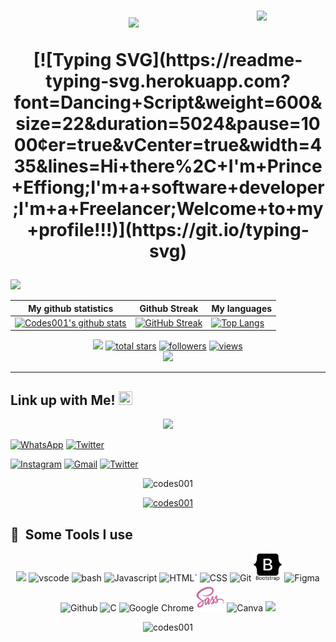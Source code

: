 <h1 align="center">  
 <img align='right' src="https://media.giphy.com/media/M9gbBd9nbDrOTu1Mqx/giphy.gif" width="110">
<p align="center"><img src="animation.gif" width="35%"></p>

<p align="center">
[![Typing SVG](https://readme-typing-svg.herokuapp.com?font=Dancing+Script&weight=600&size=22&duration=5024&pause=1000&center=true&vCenter=true&width=435&lines=Hi+there%2C+I'm+Prince+Effiong;I'm+a+software+developer;I'm+a+Freelancer;Welcome+to+my+profile!!!)](https://git.io/typing-svg)
</p>
</h1>
<img src="https://user-images.githubusercontent.com/73097560/115834477-dbab4500-a447-11eb-908a-139a6edaec5c.gif">   


|My github statistics|Github Streak|My languages|
|-|-|-|
|[![Codes001's github stats](https://github-readme-stats.vercel.app/api?username=codes001&show_icons=true&theme=tokyonight&hide_title=true)](https://github.com/codes001)|[![GitHub Streak](https://streak-stats.demolab.com/?user=codes001&theme=ads-juicy-fresh)](https://github.com/codes001)|[![Top Langs](https://github-readme-stats.vercel.app/api/top-langs/?username=codes001&show_icons=true&theme=dark&layout=compact&hide_title=true)](https://github.com/codes001)|


<p align="center">
<img src="https://user-images.githubusercontent.com/73097560/115834477-dbab4500-a447-11eb-908a-139a6edaec5c.gif">   

  <a href="https://github.com/codes001?tab=repositories&sort=stargazers">
    <img alt="total stars" title="Total stars on GitHub" src="https://custom-icon-badges.herokuapp.com/github/stars/codes001?color=55960c&style=for-the-badge&labelColor=488207&logo=star" /></a>
  <a href="https://github.com/codes001?tab=followers">
    <img alt="followers" title="Follow me on Github" src="https://custom-icon-badges.herokuapp.com/github/followers/codes001?color=236ad3&labelColor=1155ba&style=for-the-badge&logo=person-add&label=Follow&logoColor=white" /></a>
 <a href="https://komarev.com/ghpvc/?username=codes001">
    <img alt="views" title="GitHub profile views" src="https://komarev.com/ghpvc/?username=codes001&style=for-the-badge&color=blue"/></a>
 <br>
 
 <img src="https://user-images.githubusercontent.com/73097560/115834477-dbab4500-a447-11eb-908a-139a6edaec5c.gif">   

 ---
 ## Link up with Me! <img src="https://media.giphy.com/media/LnQjpWaON8nhr21vNW/giphy.gif" width="22" height="22">

 <p align="center">
 <img src="https://user-images.githubusercontent.com/73097560/115834477-dbab4500-a447-11eb-908a-139a6edaec5c.gif">   

<a href="https://wa.me/2348109879768"> <img src="https://img.shields.io/badge/WhatsApp-25D366?style=for-the-badge&logo=whatsapp&logoColor=white" alt="WhatsApp"></a> 
  <a href="https://linkedin.com/in/prince-effiong"><img alt="Twitter" title="LinkedIn" src="https://img.shields.io/badge/linkedIn-2CA5E0?style=for-the-badge&logo=linkedIn&logoColor=white"></a>
 
<a href="https://www.instagram.com/effiong_prince_"><img src="https://img.shields.io/badge/Instagram-%23E4405F.svg?style=for-the-badge&logo=Instagram&logoColor=white"  alt="Instagram"></a>
 <a href="mailto:princeokwong19@gmail.com"><img src="https://img.shields.io/badge/Gmail-D14836?style=for-the-badge&logo=gmail&logoColor=white" alt="Gmail"></a>
  <a href="https://twitter.com/_effiong_prince"><img width="37px" height="28px" alt="Twitter" title="Twitter" src="https://i.imgur.com/UlUtoFm_d.webp?style=social&url=https%3A%2F%2Ftwitter.com%_effiong_prince_%2Ffollowers"></a>
</p>
<p align="center"> <img src="https://komarev.com/ghpvc/?username=codes001&label=Profile%20views&color=0e75b6&style=flat" alt="codes001" /> </p>

<p align="center"> <a href="https://github.com/ryo-ma/github-profile-trophy"><img src="https://github-profile-trophy.vercel.app/?username=codes001" alt="codes001" /></a> </p>
<h2> 🚀 &nbsp;Some Tools I use</h2>
<p align="center">
<img src="https://user-images.githubusercontent.com/73097560/115834477-dbab4500-a447-11eb-908a-139a6edaec5c.gif">   

<img src="https://cdn.jsdelivr.net/gh/devicons/devicon/icons/vscode/vscode-original.svg" alt="vscode" title="VS Code" width="45" height="45"/>
<img src="https://cdn.jsdelivr.net/gh/devicons/devicon/icons/bash/bash-original.svg" alt="bash" title="Bash" width="45" height="45"/>
<img src="https://cdn.jsdelivr.net/gh/devicons/devicon/icons/javascript/javascript-original.svg" alt="Javascript" title="Javascript" width="45" height="45"/>
<img src="https://cdn.jsdelivr.net/gh/devicons/devicon/icons/html5/html5-original.svg" alt="HTML`" title="HTML`" width="45" height="45"/>
<img src="https://cdn.jsdelivr.net/gh/devicons/devicon/icons/css3/css3-original.svg" alt="CSS" title="CSS" width="45" height="45"/>
<img src="https://cdn.jsdelivr.net/gh/devicons/devicon/icons/git/git-original.svg" alt="Git" title="Git" width="45" height="45"/>                  
<img src="https://raw.githubusercontent.com/devicons/devicon/master/icons/bootstrap/bootstrap-plain-wordmark.svg" alt="Bootstrap" title="Bootstrap" width="45" height="45"/>                  
<img src="https://www.vectorlogo.zone/logos/figma/figma-icon.svg" alt="Figma" title="Figma" width="45" height="45"/>                  
<img src="https://cdn.jsdelivr.net/gh/devicons/devicon/icons/github/github-original.svg" alt="Github" title="Github" width="45" height="45"/>                  
<img src="https://cdn.jsdelivr.net/gh/devicons/devicon/icons/c/c-original.svg" alt="C" title="C" width="45" height="45"/>
<img src="https://cdn.jsdelivr.net/gh/devicons/devicon/icons/chrome/chrome-original.svg" alt="Google Chrome" title="Chrome" width="45" height="45"/>
<img src="https://raw.githubusercontent.com/devicons/devicon/master/icons/sass/sass-original.svg" alt="Saas" title="Saas" width="45" height="45"/>

<img src="https://cdn.jsdelivr.net/gh/devicons/devicon/icons/canva/canva-original.svg" alt="Canva" title="Canva" width="45" height="45"/>
<img src="https://user-images.githubusercontent.com/73097560/115834477-dbab4500-a447-11eb-908a-139a6edaec5c.gif">   

</p>

<p align="center"><img src="https://github-readme-streak-stats.herokuapp.com/?user=codes001&" alt="codes001" /></p>
                    
          
